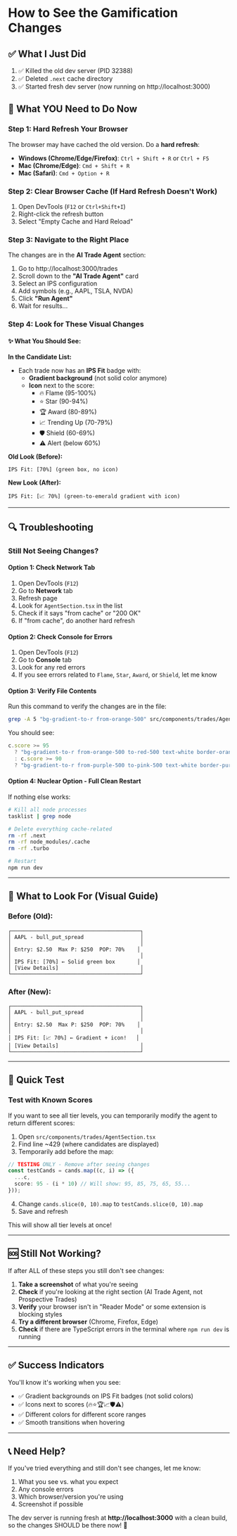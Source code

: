 # How to See the Gamification Changes

## ✅ What I Just Did
1. ✅ Killed the old dev server (PID 32388)
2. ✅ Deleted `.next` cache directory
3. ✅ Started fresh dev server (now running on http://localhost:3000)

## 🔄 What YOU Need to Do Now

### Step 1: Hard Refresh Your Browser
The browser may have cached the old version. Do a **hard refresh**:

- **Windows (Chrome/Edge/Firefox)**: `Ctrl + Shift + R` or `Ctrl + F5`
- **Mac (Chrome/Edge)**: `Cmd + Shift + R`
- **Mac (Safari)**: `Cmd + Option + R`

### Step 2: Clear Browser Cache (If Hard Refresh Doesn't Work)
1. Open DevTools (`F12` or `Ctrl+Shift+I`)
2. Right-click the refresh button
3. Select "Empty Cache and Hard Reload"

### Step 3: Navigate to the Right Place
The changes are in the **AI Trade Agent** section:

1. Go to http://localhost:3000/trades
2. Scroll down to the **"AI Trade Agent"** card
3. Select an IPS configuration
4. Add symbols (e.g., AAPL, TSLA, NVDA)
5. Click **"Run Agent"**
6. Wait for results...

### Step 4: Look for These Visual Changes

#### ✨ What You Should See:

**In the Candidate List:**
- Each trade now has an **IPS Fit** badge with:
  - **Gradient background** (not solid color anymore)
  - **Icon** next to the score:
    - 🔥 Flame (95-100%)
    - ⭐ Star (90-94%)
    - 🏆 Award (80-89%)
    - 📈 Trending Up (70-79%)
    - 🛡️ Shield (60-69%)
    - ⚠️ Alert (below 60%)

**Old Look (Before):**
```
IPS Fit: [70%] (green box, no icon)
```

**New Look (After):**
```
IPS Fit: [📈 70%] (green-to-emerald gradient with icon)
```

---

## 🔍 Troubleshooting

### Still Not Seeing Changes?

#### Option 1: Check Network Tab
1. Open DevTools (`F12`)
2. Go to **Network** tab
3. Refresh page
4. Look for `AgentSection.tsx` in the list
5. Check if it says "from cache" or "200 OK"
6. If "from cache", do another hard refresh

#### Option 2: Check Console for Errors
1. Open DevTools (`F12`)
2. Go to **Console** tab
3. Look for any red errors
4. If you see errors related to `Flame`, `Star`, `Award`, or `Shield`, let me know

#### Option 3: Verify File Contents
Run this command to verify the changes are in the file:
```bash
grep -A 5 "bg-gradient-to-r from-orange-500" src/components/trades/AgentSection.tsx
```

You should see:
```typescript
c.score >= 95
  ? "bg-gradient-to-r from-orange-500 to-red-500 text-white border-orange-400"
  : c.score >= 90
  ? "bg-gradient-to-r from-purple-500 to-pink-500 text-white border-purple-400"
```

#### Option 4: Nuclear Option - Full Clean Restart
If nothing else works:
```bash
# Kill all node processes
tasklist | grep node

# Delete everything cache-related
rm -rf .next
rm -rf node_modules/.cache
rm -rf .turbo

# Restart
npm run dev
```

---

## 📸 What to Look For (Visual Guide)

### Before (Old):
```
┌─────────────────────────────────────────┐
│ AAPL - bull_put_spread                  │
│                                         │
│ Entry: $2.50  Max P: $250  POP: 70%    │
│                                         │
│ IPS Fit: [70%] ← Solid green box       │
│ [View Details]                          │
└─────────────────────────────────────────┘
```

### After (New):
```
┌─────────────────────────────────────────┐
│ AAPL - bull_put_spread                  │
│                                         │
│ Entry: $2.50  Max P: $250  POP: 70%    │
│                                         │
│ IPS Fit: [📈 70%] ← Gradient + icon!   │
│ [View Details]                          │
└─────────────────────────────────────────┘
```

---

## 🎯 Quick Test

### Test with Known Scores
If you want to see all tier levels, you can temporarily modify the agent to return different scores:

1. Open `src/components/trades/AgentSection.tsx`
2. Find line ~429 (where candidates are displayed)
3. Temporarily add before the map:
```typescript
// TESTING ONLY - Remove after seeing changes
const testCands = cands.map((c, i) => ({
  ...c,
  score: 95 - (i * 10) // Will show: 95, 85, 75, 65, 55...
}));
```
4. Change `cands.slice(0, 10).map` to `testCands.slice(0, 10).map`
5. Save and refresh

This will show all tier levels at once!

---

## 🆘 Still Not Working?

If after ALL of these steps you still don't see changes:

1. **Take a screenshot** of what you're seeing
2. **Check** if you're looking at the right section (AI Trade Agent, not Prospective Trades)
3. **Verify** your browser isn't in "Reader Mode" or some extension is blocking styles
4. **Try a different browser** (Chrome, Firefox, Edge)
5. **Check** if there are TypeScript errors in the terminal where `npm run dev` is running

---

## ✅ Success Indicators

You'll know it's working when you see:
- ✅ Gradient backgrounds on IPS Fit badges (not solid colors)
- ✅ Icons next to scores (🔥⭐🏆📈🛡️⚠️)
- ✅ Different colors for different score ranges
- ✅ Smooth transitions when hovering

---

## 📞 Need Help?

If you've tried everything and still don't see changes, let me know:
1. What you see vs. what you expect
2. Any console errors
3. Which browser/version you're using
4. Screenshot if possible

The dev server is running fresh at **http://localhost:3000** with a clean build, so the changes SHOULD be there now! 🚀
